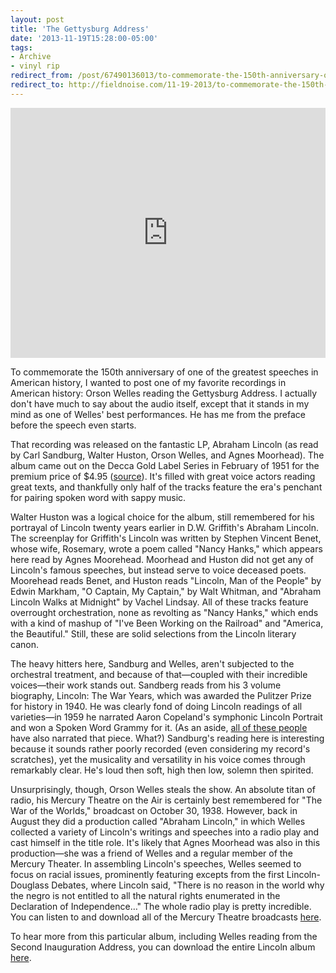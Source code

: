 ```yaml
---
layout: post 
title: 'The Gettysburg Address' 
date: '2013-11-19T15:28:00-05:00' 
tags: 
- Archive 
- vinyl rip 
redirect_from: /post/67490136013/to-commemorate-the-150th-anniversary-of-one-of-the/
redirect_to: http://fieldnoise.com/11-19-2013/to-commemorate-the-150th-anniversary-of-one-of-the.html
---
```


<center><iframe width="100%" height="400" src="https://www.youtube.com/embed/wsAsNPRR2KA?feature=oembed" frameborder="0" allowfullscreen></iframe></center>

To commemorate the 150th anniversary of one of the greatest speeches in American history, I wanted to post one of my favorite recordings in American history: Orson Welles reading the Gettysburg Address. I actually don't have much to say about the audio itself, except that it stands in my mind as one of Welles' best performances. He has me from the preface before the speech even starts.

That recording was released on the fantastic LP, Abraham Lincoln (as read by Carl Sandburg, Walter Huston, Orson Welles, and Agnes Moorhead). The album came out on the Decca Gold Label Series in February of 1951 for the premium price of $4.95 ([source][1]). It's filled with great voice actors reading great texts, and thankfully only half of the tracks feature the era's penchant for pairing spoken word with sappy music.

Walter Huston was a logical choice for the album, still remembered for his portrayal of Lincoln twenty years earlier in D.W. Griffith's Abraham Lincoln. The screenplay for Griffith's Lincoln was written by Stephen Vincent Benet, whose wife, Rosemary, wrote a poem called "Nancy Hanks," which appears here read by Agnes Moorehead. Moorhead and Huston did not get any of Lincoln's famous speeches, but instead serve to voice deceased poets. Moorehead reads Benet, and Huston reads "Lincoln, Man of the People" by Edwin Markham, "O Captain, My Captain," by Walt Whitman, and "Abraham Lincoln Walks at Midnight" by Vachel Lindsay. All of these tracks feature overrought orchestration, none as revolting as "Nancy Hanks," which ends with a kind of mashup of "I've Been Working on the Railroad" and "America, the Beautiful." Still, these are solid selections from the Lincoln literary canon.

The heavy hitters here, Sandburg and Welles, aren't subjected to the orchestral treatment, and because of that—coupled with their incredible voices—their work stands out. Sandberg reads from his 3 volume biography, Lincoln: The War Years, which was awarded the Pulitzer Prize for history in 1940. He was clearly fond of doing Lincoln readings of all varieties—in 1959 he narrated Aaron Copeland's symphonic Lincoln Portrait and won a Spoken Word Grammy for it. (As an aside, [all of these people][2] have also narrated that piece. What?) Sandburg's reading here is interesting because it sounds rather poorly recorded (even considering my record's scratches), yet the musicality and versatility in his voice comes through remarkably clear. He's loud then soft, high then low, solemn then spirited.

Unsurprisingly, though, Orson Welles steals the show. An absolute titan of radio, his Mercury Theatre on the Air is certainly best remembered for "The War of the Worlds," broadcast on October 30, 1938. However, back in August they did a production called "Abraham Lincoln," in which Welles collected a variety of Lincoln's writings and speeches into a radio play and cast himself in the title role. It's likely that Agnes Moorhead was also in this production—she was a friend of Welles and a regular member of the Mercury Theater. In assembling Lincoln's speeches, Welles seemed to focus on racial issues, prominently featuring excepts from the first Lincoln-Douglass Debates, where Lincoln said, "There is no reason in the world why the negro is not entitled to all the natural rights enumerated in the Declaration of Independence…" The whole radio play is pretty incredible. You can listen to and download all of the Mercury Theatre broadcasts [here][3].

To hear more from this particular album, including Welles reading from the Second Inauguration Address, you can download the entire Lincoln album [here][4].



[1]: http://books.google.com/books?id=Gx8EAAAAMBAJ&amp;lpg=PA13&amp;ots=j0mREO5LRz&amp;dq=decca%20dl%208515&amp;pg=PA13%23v=onepage&amp;q=decca%20dl%208515&amp;f=false#v=snippet&amp;q=decca%20dl%208515&amp;f=false
[2]: http://en.wikipedia.org/wiki/Lincoln_Portrait#Famous_narrators
[3]: https://archive.org/details/OrsonWelles-MercuryTheater-1938Recordings
[4]: http://d.pr/TG4h
  
